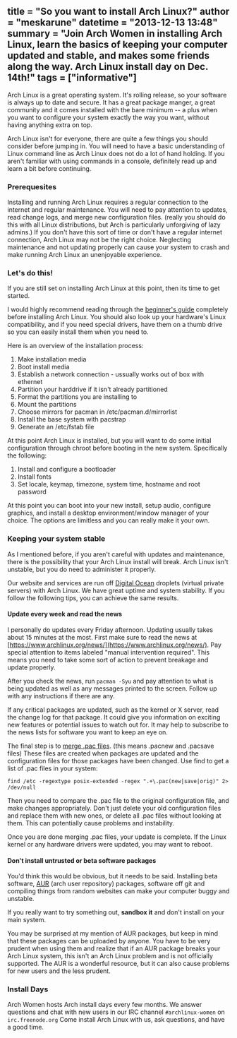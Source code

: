 title =  "So you want to install Arch Linux?"
author =  "meskarune"
datetime = "2013-12-13 13:48"
summary = "Join Arch Women in installing Arch Linux, learn the basics of keeping your computer updated and stable, and makes some friends along the way. Arch Linux install day on Dec. 14th!"
tags = ["informative"]
--------

Arch Linux is a great operating system. It's rolling release, so your software is always up to date and secure. It has a great package manger, a great community and it comes installed with the bare minimum -- a plus when you want to configure your system exactly the way you want, without having anything extra on top.

Arch Linux isn't for everyone, there are quite a few things you should consider before jumping in. You will need to have a basic understanding of Linux command line as Arch Linux does not do a lot of hand holding. If you aren't familiar with using commands in a console, definitely read up and learn a bit before continuing.

### Prerequesites ###

Installing and running Arch Linux requires a regular connection to the internet and regular maintenance. You will need to pay attention to updates, read change logs, and merge new configuration files. (really you should do this with all Linux distributions, but Arch is particularly unforgiving of lazy admins.) If you don't have this sort of time or don't have a regular internet connection, Arch Linux may not be the right choice. Neglecting maintenance and not updating properly can cause your system to crash and make running Arch Linux an unenjoyable experience.

### Let's do this! ###

If you are still set on installing Arch Linux at this point, then its time to get started.

I would highly recommend reading through the [beginner's guide](https://wiki.archlinux.org/index.php/Beginners%27_Guide) completely before installing Arch Linux. You should also look up your hardware's Linux compatibility, and if you need special drivers, have them on a thumb drive so you can easily install them when you need to.

Here is an overview of the installation process:

1. Make installation media
2. Boot install media
3. Establish a network connection - ussually works out of box with ethernet
4. Partition your harddrive if it isn't already partitioned
5. Format the partitions you are installing to
6. Mount the partitions
7. Choose mirrors for pacman in /etc/pacman.d/mirrorlist
8. Install the base system with pacstrap
9. Generate an /etc/fstab file

At this point Arch Linux is installed, but you will want to do some initial
configuration through chroot before booting in the new system. Specifically the following:

1. Install and configure a bootloader
2. Install fonts
3. Set locale, keymap, timezone, system time, hostname and root password

At this point you can boot into your new install, setup audio, configure graphics, and install a desktop environment/window manager of your choice. The options are limitless and you can really make it your own.

### Keeping your system stable ###

As I mentioned before, if you aren't careful with updates and maintenance, there
is the possibility that your Arch Linux install will break. Arch Linux isn't unstable, but you do need to administer it properly.

Our website and services are run off [Digital Ocean](https://www.digitalocean.com/) droplets (virtual private servers) with Arch Linux. We have great uptime and system stability. If you follow the following tips, you can achieve the same results.

#### Update every week and read the news ####

I personally do updates every Friday afternoon. Updating usually takes about 15 minutes at the most. First make sure to read the news at [https://www.archlinux.org/news/](https://www.archlinux.org/news/). Pay special attention to items labeled "manual intervention required". This means you need to take some sort of action to prevent breakage and update properly.

After you check the news, run ```pacman -Syu``` and pay attention to what is being updated as well as any messages printed to the screen. Follow up with any instructions if there are any.

If any critical packages are updated, such as the kernel or X server, read the change log for that package. It could give you information on exciting new features or potential issues to watch out for. It may help to subscribe to the news lists for software you want to keep an eye on.

The final step is to [merge .pac files](https://wiki.archlinux.org/index.php/Pacnew_and_Pacsave_Files#Managing_.pacnew_Files). (this means .pacnew and .pacsave files) These files are created when packages are updated and the configuration files for those packages have been changed. Use find to get a list of .pac files in your system:

    find /etc -regextype posix-extended -regex ".+\.pac(new|save|orig)" 2> /dev/null

Then you need to compare the .pac file to the original configuration file, and make changes appropriately. Don't just delete your old configuration files and replace them with new ones, or delete all .pac files without looking at them. This can potentially cause problems and instability.

Once you are done merging .pac files, your update is complete. If the Linux kernel or any hardware drivers were updated, you may want to reboot.

#### Don't install untrusted or beta software packages ####

You'd think this would be obvious, but it needs to be said. Installing beta software, [AUR](https://aur.archlinux.org/) (arch user repository) packages, software off git and compiling things from random websites can make your computer buggy and unstable.

If you really want to try something out, **sandbox it** and don't install on your main system.

You may be surprised at my mention of AUR packages, but keep in mind that these packages can be uploaded by anyone. You have to be very prudent when using them and realize that if an AUR package breaks your Arch Linux system, this isn't an Arch Linux problem and is not officially supported. The AUR is a wonderful resource, but it can also cause problems for new users and the less prudent.

### Install Days ###

Arch Women hosts Arch install days every few months. We answer questions and chat with new users in our IRC channel ```#archlinux-women``` on ```irc.freenode.org``` Come install Arch Linux with us, ask questions, and have a good time.
